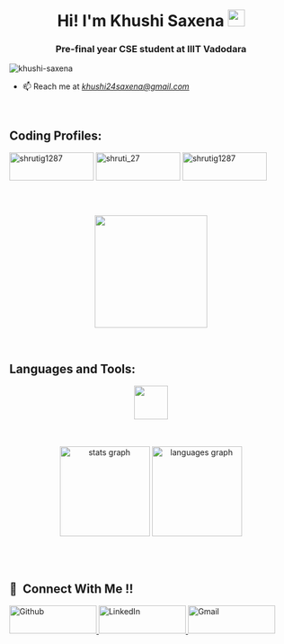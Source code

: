 <!-- - 👋 Hi, I’m Khushi Saxena
- 👀 I’m interested in Data Science.
- 🌱 I’m currently learning Machine Learning and Data Structures and Algorithms.
- 📫 How to reach me? mail on khushi24saxena@gmail.com

<!---
khushiisaxena/KhushiSaxena is a ✨ special ✨ repository because its `README.md` (this file) appears on your GitHub profile.
You can click the Preview link to take a look at your changes.
---> 

<h1 align="center" color="white">Hi! I'm Khushi Saxena <img src="https://raw.githubusercontent.com/MartinHeinz/MartinHeinz/master/wave.gif" width="30px"></h1> 
<h3 align="center" color="white">Pre-final year CSE student at IIIT Vadodara</h3>

<p align="left"> <img src="https://komarev.com/ghpvc/?username=khushiisaxena&label=Profile%20views&color=0e75b6&style=flat" alt="khushi-saxena" /> </p>

<!-- <img align="right" alt="khushi-saxena" width="400" src="https://camo.githubusercontent.com/6607041227d81f650340ff070cc2843518acad359b57e5bb054a9fb7127aa041/68747470733a2f2f63646e2e6472696262626c652e636f6d2f75736572732f323634363432332f73637265656e73686f74732f353530373139362f636f6d70757465722e676966"> -->
- 📫 Reach me at *khushi24saxena@gmail.com*
<br>

<h2 align="left">Coding Profiles:</h2> 

<p align="center">
  
<a href="https://www.codechef.com/users/iiitv202151078" target="blank"><img align="center" src="https://img.shields.io/badge/CodeChef-%23964B00.svg?style=for-the-badge&logo=CodeChef&logoColor=white" alt="shrutig1287" height="50" width="150" /></a>
<a href="https://leetcode.com/heyykhushi/" target="blank"><img align="center" src="https://img.shields.io/badge/LeetCode-000000?style=for-the-badge&logo=LeetCode&logoColor=#d16c06" alt="shruti_27" height="50" width="150" /></a>
<a href="https://www.hackerrank.com/khushi24saxena" target="blank"><img align="center" src="https://img.shields.io/badge/-Hackerrank-2EC866?style=for-the-badge&logo=HackerRank&logoColor=white" alt="shrutig1287" height="50" width="150" /></a>

</p>
<br>
<br>
<p align="center">
    <a href="https://git.io/streak-stats"><img src="https://streak-stats.demolab.com?user=khushiisaxena&locale=en&hide_border=false&border_radius=5"  height="200"/></a>
</p>

<br>

<h2 align="left">Languages and Tools:</h2>
<p align="center">
   <a href="https://skillicons.dev">
    <img src="https://skillicons.dev/icons?i=java,c,python,html,css,javascript" height="60"/>
  </a>
</p>

<br>
<br>

 <div align="center">
<img src="https://github-readme-stats-sigma-five.vercel.app/api?username=khushiisaxena&hide_title=false&hide_rank=false&show_icons=true&include_all_commits=true&count_private=true&disable_animations=false&locale=en&hide_border=false&order=1" height="160" alt="stats graph"  />
<img src="https://github-readme-stats-sigma-five.vercel.app/api/top-langs?username=khushiisaxena&locale=en&hide_title=false&layout=compact&card_width=320&langs_count=6&hide_border=false&order=2" height="160" alt="languages graph"  /></p>
 </div>

<br>
<br>


## 🤝 &nbsp;Connect With Me !!

<p align="left">
<a href="https://github.com/khushiisaxena" target="_blank">
<img alt="Github" src="https://img.shields.io/badge/github-%2324292e.svg?&style=for-the-badge&logo=github&logoColor=white" height="50" width="155" />
</a>
<a href="https://www.linkedin.com/in/khushi-saxena-a965ba22a/"target="_blank">
<img alt="LinkedIn" src="https://img.shields.io/badge/linkedin%20-%230077B5.svg?&style=for-the-badge&logo=linkedin&logoColor=white" height="50" width="155" />
</a>
<a href="mailto:khushi24saxena.com">
<img alt="Gmail" src="https://img.shields.io/badge/Gmail-D14836?style=for-the-badge&logo=gmail&logoColor=white" height="50" width="155"/>
</a>
</p> 
